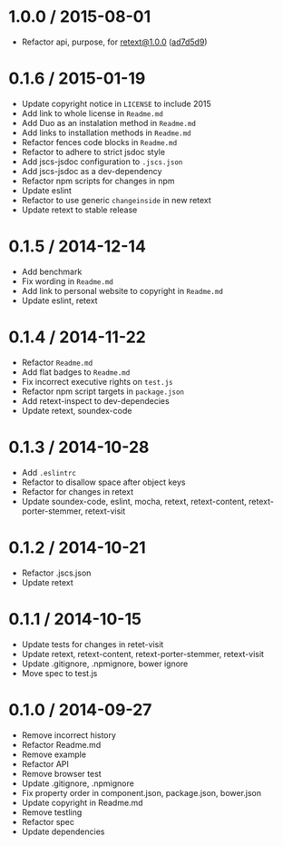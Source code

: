 <!--mdast setext-->

<!--lint disable no-multiple-toplevel-headings-->

<!--lint disable maximum-line-length-->

1.0.0 / 2015-08-01
==================

*   Refactor api, purpose, for retext@1.0.0 ([ad7d5d9](https://github.com/wooorm/retext-soundex/commit/ad7d5d9))

0.1.6 / 2015-01-19
==================

*   Update copyright notice in `LICENSE` to include 2015
*   Add link to whole license in `Readme.md`
*   Add Duo as an instalation method in `Readme.md`
*   Add links to installation methods in `Readme.md`
*   Refactor fences code blocks in `Readme.md`
*   Refactor to adhere to strict jsdoc style
*   Add jscs-jsdoc configuration to `.jscs.json`
*   Add jscs-jsdoc as a dev-dependency
*   Refactor npm scripts for changes in npm
*   Update eslint
*   Refactor to use generic `changeinside` in new retext
*   Update retext to stable release

0.1.5 / 2014-12-14
==================

*   Add benchmark
*   Fix wording in `Readme.md`
*   Add link to personal website to copyright in `Readme.md`
*   Update eslint, retext

0.1.4 / 2014-11-22
==================

*   Refactor `Readme.md`
*   Add flat badges to `Readme.md`
*   Fix incorrect executive rights on `test.js`
*   Refactor npm script targets in `package.json`
*   Add retext-inspect to dev-dependecies
*   Update retext, soundex-code

0.1.3 / 2014-10-28
==================

*   Add `.eslintrc`
*   Refactor to disallow space after object keys
*   Refactor for changes in retext
*   Update soundex-code, eslint, mocha, retext, retext-content, retext-porter-stemmer, retext-visit

0.1.2 / 2014-10-21
==================

*   Refactor .jscs.json
*   Update retext

0.1.1 / 2014-10-15
==================

*   Update tests for changes in retet-visit
*   Update retext, retext-content, retext-porter-stemmer, retext-visit
*   Update .gitignore, .npmignore, bower ignore
*   Move spec to test.js

0.1.0 / 2014-09-27
==================

*   Remove incorrect history
*   Refactor Readme.md
*   Remove example
*   Refactor API
*   Remove browser test
*   Update .gitignore, .npmignore
*   Fix property order in component.json, package.json, bower.json
*   Update copyright in Readme.md
*   Remove testling
*   Refactor spec
*   Update dependencies
